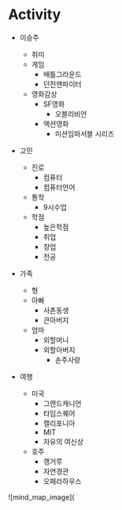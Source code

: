 # Activity
* 이승주
  * 취미
   * 게임
     * 배틀그라운드
     * 던전앤파이터
  * 영화감상
    * SF영화
      * 오블리비언
    * 액션영화
      * 미션임파서블 시리즈
    
* 고민
  * 진로
    * 컴퓨터
    * 컴퓨터언어
  * 통학
    * 9시수업
  * 학점
    * 높은학점
    * 취업
    * 창업
    * 전공
* 가족
  * 형
  * 아빠
    * 사촌동생
    * 큰아버지
  * 엄마
    * 외할머니
    * 외할아버지
      * 손주사랑 
* 여행
  * 미국
    * 그랜드캐니언
    * 타임스퀘어
    * 캘리포니아
    * MIT
    * 자유의 여신상
  * 호주
    * 캥거루
    * 자연경관
    * 오페라하우스
    
![mind_map_image](

